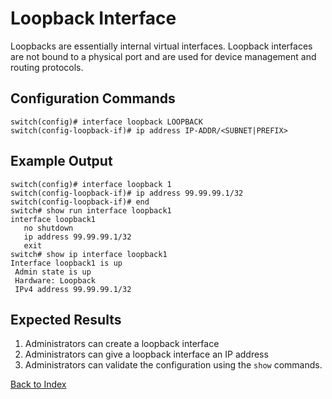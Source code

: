 # Loopback Interface

Loopbacks are essentially internal virtual interfaces. Loopback interfaces are not bound to a physical port and are used for device management and routing protocols.

## Configuration Commands

```text
switch(config)# interface loopback LOOPBACK
switch(config-loopback-if)# ip address IP-ADDR/<SUBNET|PREFIX>
```

## Example Output

```text
switch(config)# interface loopback 1
switch(config-loopback-if)# ip address 99.99.99.1/32
switch(config-loopback-if)# end
switch# show run interface loopback1
interface loopback1
   no shutdown
   ip address 99.99.99.1/32
   exit
switch# show ip interface loopback1
Interface loopback1 is up
 Admin state is up
 Hardware: Loopback
 IPv4 address 99.99.99.1/32
```

## Expected Results

1. Administrators can create a loopback interface
2. Administrators can give a loopback interface an IP address
3. Administrators can validate the configuration using the `show` commands.

[Back to Index](../index.md)